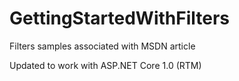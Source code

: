 # GettingStartedWithFilters

Filters samples associated with MSDN article

Updated to work with ASP.NET Core 1.0 (RTM)
